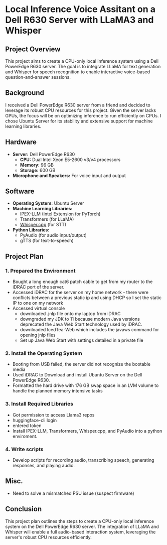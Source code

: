 # Local Inference Voice Assitant on a Dell R630 Server with LLaMA3 and Whisper

## Project Overview

This project aims to create a CPU-only local inference system using a Dell PowerEdge R630 server. The goal is to integrate LLaMA for text generation and Whisper for speech recognition to enable interactive voice-based question-and-answer sessions.

## Background

I received a Dell PowerEdge R630 server from a friend and decided to leverage its robust CPU resources for this project. Given the server lacks GPUs, the focus will be on optimizing inference to run efficiently on CPUs. I chose Ubuntu Server for its stability and extensive support for machine learning libraries.

## Hardware

- **Server:** Dell PowerEdge R630
  - **CPU:** Dual Intel Xeon E5-2600 v3/v4 processors
  - **Memory:** 96 GB
  - **Storage:** 600 GB
- **Microphone and Speakers:** For voice input and output

## Software

- **Operating System:** Ubuntu Server
- **Machine Learning Libraries:**
  - IPEX-LLM (Intel Extension for PyTorch)
  - Transformers (for LLaMA)
  - [Whisper.cpp](https://github.com/ggerganov/whisper.cpp) (for STT)
- **Python Libraries:**
  - PyAudio (for audio input/output)
  - gTTS (for text-to-speech)

## Project Plan

### 1. Prepared the Environment

- Bought a long enough cat6 patch cable to get from my router to the iDRAC port of the server.
- Accessed iDRAC for the server on my home network - there were conflicts between a previous static ip and using DHCP so I set the static IP to one on my network
- Accessed virtual console
    - downloaded .jnlp file onto my laptop from iDRAC
    - downgraded my JDK to 11 because modern Java versions deprecated the Java Web Start technology used by iDRAC.
    - downloaded IcedTea-Web which includes the javaws command for opening jnlp files
    - Set up Java Web Start with settings detailed in a private file
  
### 2. Install the Operating System

- Booting from USB failed, the server did not recognize the bootable media
- Used iDRAC to Download and install Ubuntu Server on the Dell PowerEdge R630.
- Formatted the hard drive with 176 GB swap space in an LVM volume to handle the planned memory intensive tasks

### 3. Install Required Libraries

- Got permission to access Llama3 repos
-  huggingface-cli login
- entered token
- Install IPEX-LLM, Transformers, Whisper.cpp, and PyAudio into a python enviroment.

### 4. Write scripts

- Develop scripts for recording audio, transcribing speech, generating responses, and playing audio.


## Misc.

- Need to solve a mismatched PSU issue (suspect firmware)

## Conclusion

This project plan outlines the steps to create a CPU-only local inference system on the Dell PowerEdge R630 server. The integration of LLaMA and Whisper will enable a full audio-based interaction system, leveraging the server's robust CPU resources efficiently.
